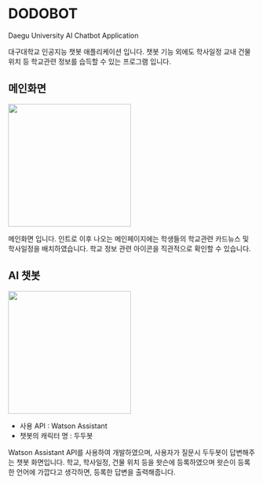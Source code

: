 # DODOBOT
Daegu University AI Chatbot Application

대구대학교 인공지능 챗봇 애플리케이션 입니다.
챗봇 기능 외에도 학사일정 교내 건물 위치 등 학교관련 정보를 습득할 수 있는 프로그램 입니다.
<br/>

## 메인화면

<img src = "https://user-images.githubusercontent.com/73948775/115711887-0f865c00-a3af-11eb-9046-e0a90746a4b3.gif" width="250px">

메인화면 입니다. 인트로 이후 나오는 메인페이지에는 학생들의 
학교관련 카드뉴스 및 학사일정을 배치하였습니다.
학교 정보 관련 아이콘을 직관적으로 확인할 수 있습니다.





## AI 챗봇
<img src = "https://user-images.githubusercontent.com/73948775/115713788-5bd29b80-a3b1-11eb-90d6-25abef1e8913.gif" width="250px">


- 사용 API : Watson Assistant
- 챗봇의 캐릭터 명 : 두두봇

Watson Assistant API를 사용하여 개발하였으며, 사용자가 질문시 두두봇이 답변해주는 챗봇 화면입니다.
학교, 학사일정, 건물 위치 등을 왓슨에 등록하였으며 왓슨이 등록한 언어에 가깝다고 생각하면,
등록한 답변을 출력해줍니다.



